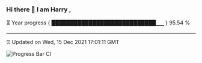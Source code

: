 ### Hi there 👋 I am Harry , 

⏳ Year progress { ████████████████████████████▁▁ } 95.54 %

---

⏰ Updated on Wed, 15 Dec 2021 17:01:11 GMT

![Progress Bar CI](https://github.com/duykhang68/duykhang68/workflows/Progress%20Bar%20CI/badge.svg)
